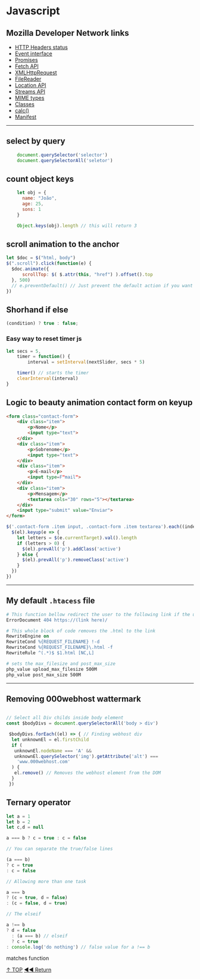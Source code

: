 # Javascript

## Mozilla Developer Network links

- [HTTP Headers status](https://developer.mozilla.org/pt-BR/docs/Web/HTTP/Status)
- [Event interface](https://developer.mozilla.org/en-US/docs/Web/API/Event)
- [Promises](https://developer.mozilla.org/en-US/docs/Web/JavaScript/Reference/Global_Objects/Promise)
- [Fetch API](https://developer.mozilla.org/en-US/docs/Web/API/Fetch_API)
- [XMLHttpRequest](https://developer.mozilla.org/en-US/docs/Web/API/XMLHttpRequest)
- [FileReader](https://developer.mozilla.org/en-US/docs/Web/API/FileReader)
- [Location API](https://developer.mozilla.org/en-US/docs/Web/API/Location)
- [Streams API](https://developer.mozilla.org/en-US/docs/Web/API/Streams_API)
- [MIME types](https://developer.mozilla.org/en-US/docs/Web/HTTP/Basics_of_HTTP/MIME_types)
- [Classes](https://developer.mozilla.org/pt-BR/docs/Web/JavaScript/Reference/Classes)
- [calc()](https://developer.mozilla.org/en-US/docs/Web/CSS/calc)
- [Manifest](https://developer.mozilla.org/pt-BR/docs/Web/Manifest)

---

## select by query

```javascript
    document.querySelector('selector')
    document.querySelectorAll('seletor')
```

## count object keys

```javascript
    let obj = {
      name: "João",
      age: 25,
      sons: 1
    }

    Object.keys(obj).length // this will return 3
```

## scroll animation to the anchor

```javascript
let $doc = $("html, body")
$(".scroll").click(function(e) {
  $doc.animate({
      scrollTop: $( $.attr(this, "href") ).offset().top
  }, 500)
  // e.preventDefault() // Just prevent the default action if you want to hide the anchor URL
})
```

## Shorhand if else

```javascript
(condition) ? true : false;
```

### Easy way to reset timer js

```javascript
let secs = 5,
    timer = function() {
        interval = setInterval(nextSlider, secs * 5)

    timer() // starts the timer
    clearInterval(interval)
}
```

## Logic to beauty animation contact form on keyup

```html
<form class="contact-form">
    <div class="item">
        <p>Nome</p>
        <input type="text">
    </div>
    <div class="item">
        <p>Sobrenome</p>
        <input type="text">
    </div>
    <div class="item">
        <p>E-mail</p>
        <input type=F"mail">
    </div>
    <div class="item">
        <p>Mensagem</p>
        <textarea cols="30" rows="5"></textarea>
    </div>
    <input type="submit" value="Enviar">
</form>
```

```javascript
$('.contact-form .item input, .contact-form .item textarea').each((index, el) => {
  $(el).keyup(e => {
    let letters = $(e.currentTarget).val().length
    if (letters > 0) {
      $(el).prevAll('p').addClass('active')
    } else {
      $(el).prevAll('p').removeClass('active')
    }
  })
})
```

---

## My default `.htacess` file

```apache
# This function bellow redirect the user to the following link if the user try to access a directory or file that doesn't exist.
ErrorDocument 404 https://(link here)/

# This whole block of code removes the .html to the link
RewriteEngine on
RewriteCond %{REQUEST_FILENAME} !-d
RewriteCond %{REQUEST_FILENAME}\.html -f
RewriteRule ^(.*)$ $1.html [NC,L]

# sets the max_filesize and post_max_size
php_value upload_max_filesize 500M
php_value post_max_size 500M
```

---

## Removing 000webhost wattermark

```javascript

// Select all Div childs inside body element
const $bodyDivs = document.querySelectorAll('body > div')

 $bodyDivs.forEach((el) => { // Finding webhost div
  let unknownEl = el.firstChild
  if (
   unknownEl.nodeName === 'A' &&
   unknownEl.querySelector('img').getAttribute('alt') ===
    'www.000webhost.com'
  ) {
   el.remove() // Removes the webhost element from the DOM
  }
 })
```

## Ternary operator

```js
let a = 1
let b = 2
let c,d = null

a === b ? c = true : c = false

// You can separate the true/false lines

(a === b)
? c = true
: c = false

// Allowing more than one task

a === b
? (c = true, d = false)
: (c = false, d = true)

// The elseif

a !== b
? d = false
  : (a === b) // elseif
  ? c = true
: console.log('do nothing') // false value for a !== b

```


matches function

[↑ TOP](#Menu)
[◀◀ Return](readme.md)
